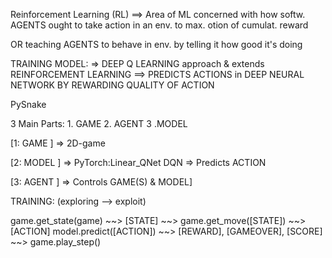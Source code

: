 
Reinforcement Learning (RL)  ==>  Area of ML concerned with how softw. AGENTS ought to take action in an env. to max. otion of cumulat. reward

OR teaching AGENTS to behave in env. by telling it how good it's doing

  TRAINING MODEL: =>   DEEP Q LEARNING approach & extends REINFORCEMENT LEARNING ==>  PREDICTS ACTIONS in DEEP NEURAL NETWORK BY REWARDING QUALITY OF ACTION

  PySnake

  3 Main Parts:   1. GAME  2. AGENT 3 .MODEL

  [1: GAME  ] =>  2D-game

  [2: MODEL ] =>  PyTorch:Linear_QNet DQN => Predicts ACTION

  [3: AGENT ] =>  Controls  GAME(S) & MODEL]

  TRAINING:    (exploring --> exploit)

  game.get_state(game) ~~> [STATE]     ~~>  game.get_move([STATE]) ~~>  [ACTION]   model.predict([ACTION])  ~~> [REWARD], [GAMEOVER], [SCORE]  ~~> game.play_step()
